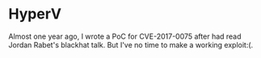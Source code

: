 # HyperV
Almost one year ago, I wrote a PoC for CVE-2017-0075 after had read Jordan Rabet's blackhat talk. But I've no time to make a working exploit:(.



